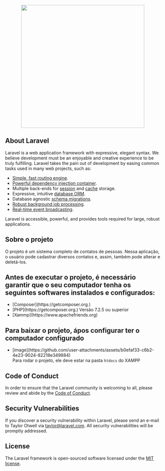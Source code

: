 <p align="center"><a href="https://laravel.com" target="_blank"><img src="https://raw.githubusercontent.com/laravel/art/master/logo-lockup/5%20SVG/2%20CMYK/1%20Full%20Color/laravel-logolockup-cmyk-red.svg" width="400"></a></p>


</p>

## About Laravel

Laravel is a web application framework with expressive, elegant syntax. We believe development must be an enjoyable and creative experience to be truly fulfilling. Laravel takes the pain out of development by easing common tasks used in many web projects, such as:

- [Simple, fast routing engine](https://laravel.com/docs/routing).
- [Powerful dependency injection container](https://laravel.com/docs/container).
- Multiple back-ends for [session](https://laravel.com/docs/session) and [cache](https://laravel.com/docs/cache) storage.
- Expressive, intuitive [database ORM](https://laravel.com/docs/eloquent).
- Database agnostic [schema migrations](https://laravel.com/docs/migrations).
- [Robust background job processing](https://laravel.com/docs/queues).
- [Real-time event broadcasting](https://laravel.com/docs/broadcasting).

Laravel is accessible, powerful, and provides tools required for large, robust applications.

## Sobre o projeto 

O projeto é um sistema completo de contatos de pessoas. Nessa aplicação, o usuário pode cadastrar diversos contatos e, assim, também pode alterar e deletá-los.

## Antes de executar o projeto, é necessário garantir que o seu computador tenha os seguintes softwares instalados e configurados:
<ul>
    <li> [Composer](https://getcomposer.org.)</li>
    <li> [PHP](https://getcomposer.org.) Versão 7.2.5 ou superior </li>
    <li> [Xammp](https://www.apachefriends.org) </li>
</ul>


## Para baixar o projeto, ápos configurar ter o computador configurado
 <uL>
  <li>[image](https://github.com/user-attachments/assets/b0efaf33-c6b2-4e23-9024-82218e349884)</li>
    Para rodar o projeto, ele deve estar na pasta <code>htdocs</code> do XAMPP  
 </ul>



 
## Code of Conduct

In order to ensure that the Laravel community is welcoming to all, please review and abide by the [Code of Conduct](https://laravel.com/docs/contributions#code-of-conduct).

## Security Vulnerabilities

If you discover a security vulnerability within Laravel, please send an e-mail to Taylor Otwell via [taylor@laravel.com](mailto:taylor@laravel.com). All security vulnerabilities will be promptly addressed.

## License

The Laravel framework is open-sourced software licensed under the [MIT license](https://opensource.org/licenses/MIT).
